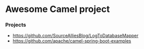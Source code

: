 # Awesome Camel project

### Projects
* https://github.com/SourceAlliesBlog/LogToDatabaseMapper
* https://github.com/apache/camel-spring-boot-examples